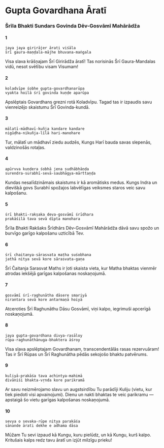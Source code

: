 # Gupta Govardhana Āratī

### Šrīla Bhakti Sundars Govinda Dēv-Gosvāmī Mahārādža

#### 1

    jaya jaya girirājer ārati viśāla
    śrī gaura-maṇḍala-mājhe bhuvana-maṅgala

Visa slava krāšņajam Šrī Girirādža āratī! Tas norisinās Šrī Gaura-Mandalas vidū, nesot svētību visam Visumam!

#### 2

    koladvīpe śobhe gupta-govardhanarūpa
    vyakta hoilā śrī govinda kuṇḍe aparūpa

Apslēptais Govardhans grezni rotā Koladvīpu. Tagad tas ir izpaudis savu vienreizējo skaistumu Šrī Govinda-kundā.

#### 3

    mālatī-mādhavī-kuñja kandare kandare
    nigūḍha-nikuñja-līlā hari-manohare

Tur, mālatī un mādhavī ziedu audzēs, Kungs Harī bauda savas slepenās, valdzinošās rotaļas.

#### 4

    apūrvva kuṇḍera śobhā jena sudhābhāṇḍa
    surendra-surabhī-sevā-saubhāgya-mārttaṇḍa

Kundas nesalīdzināmais skaistums ir kā aromātisks medus. Kungs Indra un dievišķā govs Surabhī spožajos labvēlīgas veiksmes staros veic savu kalpošanu.

#### 5

    śrī bhakti-rakṣaka deva-gosvāmī śrīdhara
    prakāśilā tava sevā dīpta manohara

Šrīla Bhakti Rakšaks Šrīdhārs Dēv-Gosvāmī Mahārādža dāvā savu spožo un burvīgo garīgo kalpošanu uzticībā Tev.

#### 6

    śrī chaitanya-sārasvata maṭha suśobhana
    jathā nitya sevā kore sārasvata-gaṇa

Šrī Čaitanja Sarasvat Maths ir ļoti skaista vieta, kur Matha bhaktas vienmēr atrodas iekšējā garīgas kalpošanas noskaņojumā.

#### 7

    gosvāmī śrī-raghunātha dāsere smariyā
    nirantara sevā kore antarmaṇā hoiyā

Atceroties Šrī Raghunāthu Dāsu Gosvāmī, viņi kalpo, iegrimuši apcerīgā noskaņojumā.

#### 8

    jaya gupta-govardhana divya-rasāloy
    rūpa-raghunāthānuga-bhaktera āśroy

Visa slava apslēptajam Govardhanam, transcendentālās rasas rezervuāram! Tas ir Šrī Rūpas un Šrī Raghunātha pēdās sekojošo bhaktu patvērums.

#### 9

    kuliyā-prakāśa tava achintya-mahimā
    divāniśi bhakta-vṛnda kore parikramā

Ar savu neizmērojamo slavu un augstsirdību Tu parādīji Kuliju (vietu, kur tiek piedoti visi apvainojumi). Dienu un nakti bhaktas te veic parikramu — apstaigā šo vietu garīgas kalpošanas noskaņojumā.

#### 10

    sevya o sevaka-rūpe nitya parakāśa
    sānande ārati dekhe e adhama dāsa 

Mūžam Tu sevi izpaud kā Kungu, kuru pielūdz, un kā Kungu, kurš kalpo. Kritušais kalps redz tavu āratī un izjūt milzīgu prieku!
